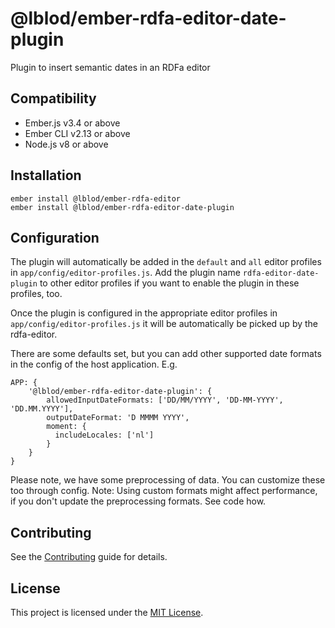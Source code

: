 # @lblod/ember-rdfa-editor-date-plugin

Plugin to insert semantic dates in an RDFa editor

Compatibility
------------------------------------------------------------------------------

* Ember.js v3.4 or above
* Ember CLI v2.13 or above
* Node.js v8 or above


Installation
------------------------------------------------------------------------------
```
ember install @lblod/ember-rdfa-editor
ember install @lblod/ember-rdfa-editor-date-plugin
```

Configuration
------------------------------------------------------------------------------

The plugin will automatically be added in the `default` and `all` editor profiles in `app/config/editor-profiles.js`. Add the plugin name `rdfa-editor-date-plugin` to other editor profiles if you want to enable the plugin in these profiles, too.


Once the plugin is configured in the appropriate editor profiles in `app/config/editor-profiles.js` it will be automatically be picked up by the rdfa-editor.

There are some defaults set, but you can add other supported date formats in the config of the host application. E.g.
```
APP: {
    '@lblod/ember-rdfa-editor-date-plugin': {
        allowedInputDateFormats: ['DD/MM/YYYY', 'DD-MM-YYYY',  'DD.MM.YYYY'],
        outputDateFormat: 'D MMMM YYYY',
        moment: {
          includeLocales: ['nl']
        }
    }
}
```
Please note, we have some preprocessing of data. You can customize these too through config.
Note: Using custom formats might affect performance, if you don't update the preprocessing formats. See code how.


Contributing
------------------------------------------------------------------------------

See the [Contributing](CONTRIBUTING.md) guide for details.


License
------------------------------------------------------------------------------

This project is licensed under the [MIT License](LICENSE.md).
